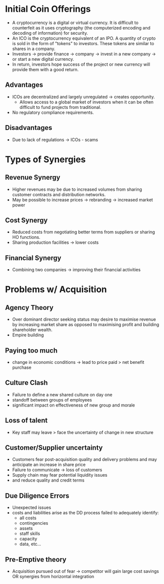 # Initial Coin Offerings
- A cryptocurrency is a digital or virtual currency. It is difficult to counterfeit as it uses cryptography (the computerized encoding and decoding of information) for security.
- An ICO is the cryptocurrency equivalent of an IPO. A quantity of crypto is sold in the form of "tokens" to investors. These tokens are similar to shares in a company. 
- Investors → provide finance → company → invest in a new company → or start a new digital currency.
- In return, investors hope success of the project or new currency will provide them with a good return.
## Advantages
- ICOs are decentralized and largely unregulated → creates opportunity.
	- Allows access to a global market of investors when it can be often difficult to fund projects from traditional.
- No regulatory compliance requirements.
## Disadvantages
- Due to lack of regulations → ICOs - scams
# Types of Synergies
## Revenue Synergy
- Higher revenues may be due to increased volumes from sharing customer contracts and distribution networks.
- May be possible to increase prices → rebranding → increased market power
## Cost Synergy
- Reduced costs from negotiating better terms from suppliers or sharing HO functions.
- Sharing production facilities → lower costs
## Financial Synergy
- Combining two companies → improving their financial activities
# Problems w/ Acquisition
## Agency Theory
- Over dominant director seeking status may desire to maximise revenue by increasing market share as opposed to maximising profit and building shareholder wealth.
- Empire building
## Paying too much
- change in economic conditions → lead to price paid > net benefit purchase
## Culture Clash
- Failure to define a new shared culture on day one
- standoff between groups of employees
- significant impact on effectiveness of new group and morale
## Loss of talent
- Key staff may leave > face the uncertainty of change in new structure
## Customer/Supplier uncertainty
- Customers fear post-acquisition quality and delivery problems and may anticipate an increase in share price
- Failure to communicate → loss of customers
- Supply chain may fear potential liquidity issues 
- and reduce quality and credit terms
## Due Diligence Errors
- Unexpected issues
- costs and liabilities arise as the DD process failed to adequately identify:
	- all costs
	- contingencies
	- assets
	- staff skills
	- capacity
	- data, etc...
## Pre-Emptive theory
- Acquisition pursued out of fear → competitor will gain large cost savings OR synergies from horizontal integration
